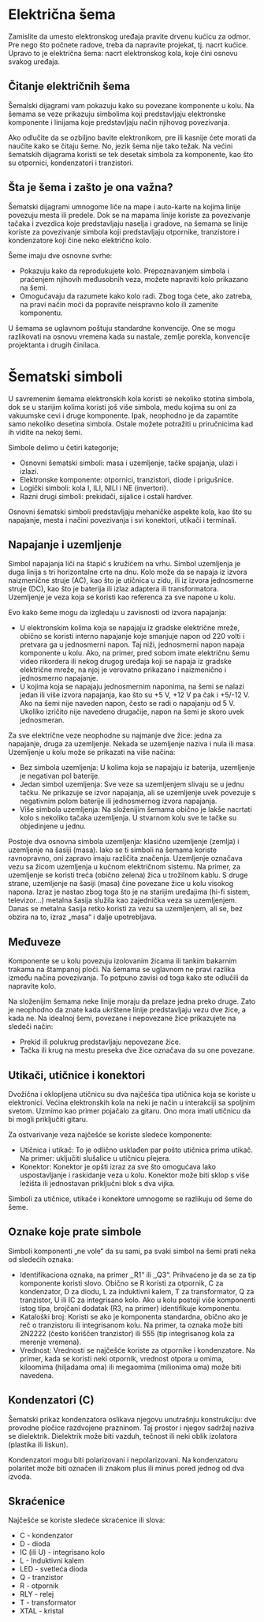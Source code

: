 # Električna šema

Zamislite da umesto elektronskog uređaja pravite drvenu kućicu za odmor. Pre nego što počnete radove, treba da napravite projekat, tj. nacrt kućice. Upravo to je električna šema: nacrt elektronskog kola, koje čini osnovu svakog uređaja.

## Čitanje električnih šema

Šemalski dijagrami vam pokazuju kako su povezane komponente u kolu. Na šemama se veze prikazuju simbolima koji predstavljaju elektronske komponente i linijama koje predstavljaju način njihovog povezivanja.

Ako odlučite da se ozbiljno bavite elektronikom, pre ili kasnije ćete morati da naučite kako se čitaju šeme. No, jezik šema nije tako težak. Na većini šematskih dijagrama koristi se tek desetak simbola za komponente, kao što su otpornici, kondenzatori i tranzistori.

## Šta je šema i zašto je ona važna?

Šematski dijagrami umnogome liče na mape i auto-karte na kojima linije povezuju mesta ili predele. Dok se na mapama linije koriste za povezivanje tačaka i zvezdica koje predstavljaju naselja i gradove, na šemama se linije koriste za povezivanje simbola koji predstavljaju otpornike, tranzistore i kondenzatore koji čine neko električno kolo.

Šeme imaju dve osnovne svrhe:
* Pokazuju kako da reprodukujete kolo. Prepoznavanjem simbola i praćenjem njihovih međusobnih veza, možete napraviti kolo prikazano na šemi.
* Omogućavaju da razumete kako kolo radi. Zbog toga ćete, ako zatreba, na pravi način moći da popravite neispravno kolo ili zamenite komponentu.

U šemama se uglavnom poštuju standardne konvencije. One se mogu razlikovati na osnovu vremena kada su nastale, zemlje porekla, konvencije projektanta i drugih činilaca.

# Šematski simboli

U savremenim šemama elektronskih kola koristi se nekoliko stotina simbola, dok se u starijim kolima koristi još više simbola, medu kojima su oni za vakuumske cevi i druge komponente. Ipak, neophodno je da zapamtite samo nekoliko desetina simbola. Ostale možete potražiti u priručnicima kad ih vidite na nekoj šemi.

Simbole delimo u četiri kategorije;
* Osnovni šematski simboli: masa i uzemljenje, tačke spajanja, ulazi i izlazi.
* Elektronske komponente: otpornici, tranzistori, diode i prigušnice.
* Logički simboli: kola I, ILI, NILI i NE (invertori).
* Razni drugi simboli: prekidači, sijalice i ostali hardver.

Osnovni šematski simboli predstavljaju mehaničke aspekte kola, kao što su napajanje, mesta i načini povezivanja i svi konektori, utikači i terminali.

## Napajanje i uzemljenje

Simbol napajanja liči na štapić s kružićem na vrhu. Simbol uzemljenja je duga linija s tri horizontalne crte na dnu. Kolo može da se napaja iz izvora naizmenične struje (AC), kao što je utičnica u zidu, ili iz izvora jednosmerne struje (DC), kao što je baterija ili izlaz adaptera ili transformatora. Uzemljenje je veza koja se koristi kao referenca za sve napone u kolu.

Evo kako šeme mogu da izgledaju u zavisnosti od izvora napajanja:
* U elektronskim kolima koja se napajaju iz gradske električne mreže, obično se koristi interno napajanje koje smanjuje napon od 220 volti i pretvara ga u jednosmerni napon. Taj niži, jednosmerni napon napaja komponente u kolu. Ako, na primer, pred sobom imate električnu šemu video rikordera ili nekog drugog uređaja koji se napaja iz gradske električne mreže, na njoj je verovatno prikazano i naizmenično i jednosmerno napajanje.
* U kojima koja se napajaju jednosmernim naponima, na šemi se nalazi jedan ili više izvora napajanja, kao što su +5 V, +12 V pa čak i +5/-12 V. Ako na šemi nije naveden napon, često se radi o napajanju od 5 V. Ukoliko izričito nije navedeno drugačije, napon na šemi je skoro uvek jednosmeran.

Za sve električne veze neophodne su najmanje dve žice: jedna za napajanje, druga za uzemljenje. Nekada se uzemljenje naziva i nula ili masa. Uzemljenje u kolu može se prikazati na više načina:
* Bez simbola uzemljenja: U kolima koja se napajaju iz baterija, uzemljenje je negativan pol baterije.
* Jedan simbol uzemljenja: Sve veze sa uzemljenjem slivaju se u jednu tačku. Ne prikazuje se izvor napajanja, ali se uzemljenje uvek povezuje s negativnim polom baterije ili jednosmernog izvora napajanja.
* Više simbola uzemljenja: Na složenijim šemama obično je lakše nacrtati kolo s nekoliko tačaka uzemljenja. U stvarnom kolu sve te tačke su objedinjene u jednu.

Postoje dva osnovna simbola uzemljenja: klasično uzemljenje (zemlja) i uzemljenje na šasiji (masa). Iako se ti simboli na šemama koriste ravnopravno, oni zapravo imaju različita značenja. Uzemljenje označava vezu sa žicom uzemljenja u kućnom električnom sistemu. Na primer, za uzemljenje se koristi treća (obično zelena) žica u trožilnom kablu. S druge strane, uzemljenje na šasiji (masa) čine povezane žice u kolu visokog napona. Izraz je nastao zbog toga što je na starijim uređajima (hi-fi sistem, televizor...) metalna šasija služila kao zajednička veza sa uzemljenjem. Danas se metalna šasija retko koristi za vezu sa uzemljenjem, ali se, bez obzira na to, izraz „masa“ i dalje upotrebljava.

## Međuveze

Komponente se u kolu povezuju izolovanim žicama ili tankim bakarnim trakama na štampanoj ploči. Na šemama se uglavnom ne pravi razlika između načina povezivanja. To potpuno zavisi od toga kako ste odlučili da napravite kolo.

Na složenijim šemama neke linije moraju da prelaze jedna preko druge. Zato je neophodno da znate kada ukrštene linije predstavljaju vezu dve žice, a kada ne. Na idealnoj šemi, povezane i nepovezane žice prikazujete na sledeči način:
* Prekid ili polukrug predstavljaju nepovezane žice.
* Tačka ili krug na mestu preseka dve žice označava da su one povezane.

## Utikači, utičnice i konektori

Dvožična i oklopljena utičnicu su dva najčešća tipa utičnica koja se koriste u elektronici. Većina elektronskih kola na neki je način u interakciji sa spoljnim svetom. Uzmimo kao primer pojačalo za gitaru. Ono mora imati utičnicu da bi mogli priključiti gitaru.

Za ostvarivanje veza najčešće se koriste sledeće komponente:
* Utičnica i utikač: To je odlično usklađen par pošto utičnica prima utikač. Na primer: uključiti slušalice u utičnicu plejera.
* Konektor: Konektor je opšti izraz za sve što omogućava lako uspostavljanje i raskidanje veza u kolu. Konektor može biti sklop s više ležišta ili jednostavan priključni blok s dva vijka.

Simboli za utičnice, utikače i konektore umnogome se razlikuju od šeme do šeme. 

## Oznake koje prate simbole

Simboli komponenti „ne vole“ da su sami, pa svaki simbol na šemi prati neka od sledećih oznaka:
* Identifikaciona oznaka, na primer ,,R1“ ili ,,Q3“. Prihvaćeno je da se za tip komponente koristi slovo. Obično se R koristi za otpornik, C za kondenzator, D za diodu, L za induktivni kalem, T za transformator, Q za tranzistor, U ili IC za integrisano kolo. Ako u kolu postoji više komponenti istog tipa, brojčani dodatak (R3, na primer) identifikuje komponentu.
* Kataloški broj: Koristi se ako je komponenta standardna, obično ako je reč o tranzistoru ili integrisanom kolu. Na primer, ta oznaka može biti 2N2222 (često koriščen tranzistor) ili 555 (tip integrisanog kola za merenje vremena).
* Vrednost: Vrednosti se najčešće koriste za otpornike i kondenzatore. Na primer, kada se koristi neki otpornik, vrednost otpora u omima, kiloomima (hiljadama oma) ili megaomima (milionima oma) može biti navedena.

## Kondenzatori (C)

Šematski prikaz kondenzatora oslikava njegovu unutrašnju konstrukciju: dve provodne pločice razdvojene prazninom. Taj prostor i njegov sadržaj naziva se dielektrik. Dielektrik može biti vazduh, tečnost ili neki oblik izolatora (plastika ili liskun).

Kondenzatori mogu biti polarizovani i nepolarizovani. Na kondenzatoru polaritet može biti označen ili znakom plus ili minus pored jednog od dva izvoda.

## Skraćenice

Najčešće se koriste sledeće skraćenice ili slova:
- C - kondenzator 
- D - dioda
- IC (ili U) - integrisano kolo
- L - Induktivni kalem
- LED - svetleća dioda
- Q - tranzistor
- R - otpornik
- RLY - relej
- T - transformator
- XTAL - kristal
